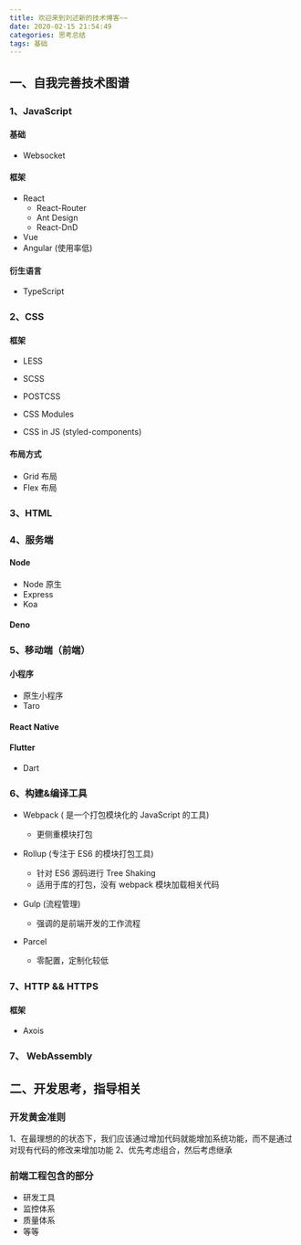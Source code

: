 ```yaml
---
title: 欢迎来到刘述新的技术博客~~
date: 2020-02-15 21:54:49
categories: 思考总结
tags: 基础
---
```


## 一、自我完善技术图谱

### 1、JavaScript

#### 基础

- Websocket

#### 框架

- React
  - React-Router
  - Ant Design
  - React-DnD
- Vue
- Angular (使用率低)

#### 衍生语言

- TypeScript

### 2、CSS

#### 框架

- LESS

- SCSS

- POSTCSS

- CSS Modules

- CSS in JS (styled-components)

#### 布局方式

- Grid 布局
- Flex 布局

### 3、HTML

### 4、服务端

#### Node

- Node 原生
- Express
- Koa

#### Deno

### 5、移动端（前端）

#### 小程序

- 原生小程序
- Taro

#### React Native

#### Flutter

- Dart

### 6、构建&编译工具

- Webpack ( 是一个打包模块化的 JavaScript 的工具)
  - 更侧重模块打包
- Rollup (专注于 ES6 的模块打包工具)
  - 针对 ES6 源码进行 Tree Shaking
  - 适用于库的打包，没有 webpack 模块加载相关代码
- Gulp (流程管理)
  - 强调的是前端开发的工作流程
- Parcel

  - 零配置，定制化较低

### 7、HTTP && HTTPS

#### 框架

- Axois

### 7、 WebAssembly

## 二、开发思考，指导相关

### 开发黄金准则

1、在最理想的的状态下，我们应该通过增加代码就能增加系统功能，而不是通过对现有代码的修改来增加功能
2、优先考虑组合，然后考虑继承

### 前端工程包含的部分

- 研发工具
- 监控体系
- 质量体系
- 等等

###
